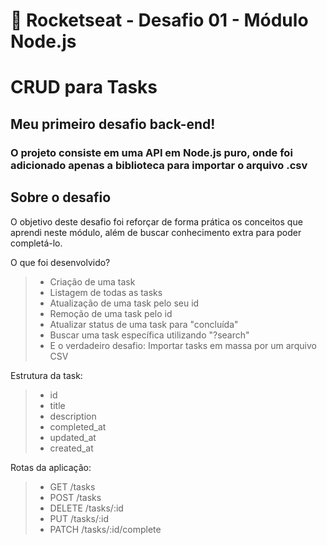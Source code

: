# 🚀 Rocketseat - Desafio 01 - Módulo Node.js

# CRUD para Tasks

## Meu primeiro desafio back-end!
### O projeto consiste em uma API em Node.js puro, onde foi adicionado apenas a biblioteca para importar o arquivo .csv


## Sobre o desafio
O objetivo deste desafio foi reforçar de forma prática os conceitos que aprendi neste módulo, além de buscar conhecimento extra para poder completá-lo.

O que foi desenvolvido?
> + Criação de uma task
> + Listagem de todas as tasks
> + Atualização de uma task pelo seu id
> + Remoção de uma task pelo id
> + Atualizar status de uma task para "concluída"
> + Buscar uma task específica utilizando "?search"
> + E o verdadeiro desafio: Importar tasks em massa por um arquivo CSV
 
 Estrutura da task:
> + id
> + title
> + description
> + completed_at
> + updated_at
> + created_at

 Rotas da aplicação:
> + GET /tasks
> + POST /tasks
> + DELETE /tasks/:id
> + PUT /tasks/:id
> + PATCH /tasks/:id/complete
